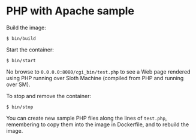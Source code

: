# PHP with Apache sample

Build the image:
```
$ bin/build
```

Start the container:
```
$ bin/start
```

No browse to `0.0.0.0:8080/cgi_bin/test.php` to see a Web page rendered using PHP running over Sloth Machine (compiled from PHP and running over SM).

To stop and remove the container:
```
$ bin/stop
```

You can create new sample PHP files along the lines of `test.php`, remembering to copy them into the image in Dockerfile, and to rebuild the image.
